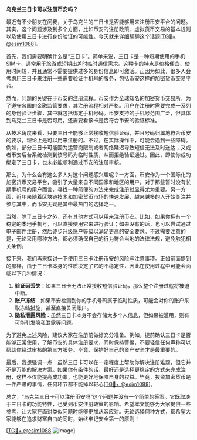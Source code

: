 **乌克兰三日卡可以注册币安吗？**

最近有不少朋友在问我，关于乌克兰的三日卡是否能够用来注册币安平台的问题。其实，这个问题涉及到多个方面，比如币安的注册政策、虚拟货币交易的基本规则以及使用三日卡进行身份验证的可能性。今天就来详细聊聊这个话题[[TG💪+ @esim1088](https://t.me/s/esim1088)]。

首先，我们需要明确什么是“三日卡”。简单来说，三日卡是一种短期使用的手机SIM卡，通常用于旅游或短期出差时临时通信需求。这种卡的特点是价格便宜、使用时间短，并且通常不需要提供过多的身份信息即可激活。正因为如此，很多人会考虑用三日卡来注册一些需要验证手机号的服务，包括币安这样的加密货币交易平台。

然而，问题的关键在于币安的注册流程。币安作为全球知名的加密货币交易所，为了遵守各国的金融监管要求，其注册流程相对严格。用户在注册时需要完成一系列的身份验证步骤，其中就包括绑定手机号码。币安支持的手机号范围广泛，但具体到乌克兰三日卡是否可用，还需要看该卡是否符合币安的验证标准。

从技术角度来看，只要三日卡能够正常接收短信验证码，并且号码归属地符合币安的要求，理论上是可以用来注册的。不过，在实际操作中，可能会遇到一些障碍。例如，部分三日卡可能因为运营商限制或者网络延迟导致短信无法及时送达；又或者币安后台系统检测到该号码为临时性质，从而拒绝验证通过。因此，即使你成功绑定了三日卡，也未必能顺利通过币安的注册审核。

那么，为什么会有这么多人对这个问题感兴趣呢？一方面，币安作为一个国际化的加密货币交易平台，吸引了大量来自不同国家和地区的用户。对于那些暂时没有长期手机号的用户而言，寻找一种简便的方法来完成注册就显得尤为重要。另一方面，近年来随着区块链技术和加密货币市场的快速发展，越来越多的人开始关注并参与其中，而币安无疑是其中最热门的选择之一。

当然，除了三日卡之外，还有其他方式可以用来注册币安。比如，如果你拥有一个稳定的本地手机号，可以直接使用它来进行验证；如果没有的话，也可以尝试通过电子邮件注册，然后逐步升级账户等级以满足更高的安全要求。不过需要注意的是，无论采用哪种方法，都必须确保自己的行为符合当地的法律法规，避免触犯相关条例。

接下来，我们再来探讨一下使用三日卡注册币安的风险与注意事项。正如前面提到的那样，由于三日卡本身的性质决定了它的不稳定性，因此在使用过程中可能会面临以下几种情况：

1. **验证码丢失**：如果三日卡无法正常接收短信验证码，那么整个注册过程将被迫中断。
2. **账户冻结**：如果币安检测到你的手机号码属于临时性质，可能会对你的账户采取冻结措施，甚至直接关闭账户。
3. **隐私泄露风险**：虽然三日卡本身不会存储太多个人信息，但如果被滥用，则有可能引发隐私泄露等问题。

为了避免上述风险，建议大家在注册前做好充分准备。例如，提前确认三日卡是否能够正常使用，了解币安的具体注册要求，同时保持警惕，不要轻信任何声称可以帮助你绕过审核的第三方服务。毕竟，保护好自己的资产安全才是最重要的。

最后，我想强调一点：虽然三日卡可以在一定程度上帮助你解决注册难题，但它并不是万能的解决方案。如果你有条件的话，最好还是选择更稳定的方式来完成注册，这样不仅能提高成功率，也能更好地保障自身的权益。毕竟，投资加密货币是一件严肃的事情，任何环节都不能掉以轻心[[TG💪+ @esim1088](https://t.me/s/esim1088)]。

总之，“乌克兰三日卡可以注册币安吗”这个问题并没有一个简单的答案。它既取决于三日卡的功能特性，也受到币安注册政策的影响。希望本文能够为大家提供一些参考，让大家在面对类似问题时能够更加从容应对。无论选择何种方式，都希望大家能够在追求财富自由的同时，始终牢记安全第一的原则！

[[TG💪+ @esim1088](https://t.me/s/esim1088) ![Image](https://i.postimg.cc/4NQfJmqS/Snipaste-2025-05-13-00-14-12.png)]